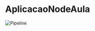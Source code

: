 # AplicacaoNodeAula

![Pipeline](https://github.com/ayrtonguerra/AplicacaoNodeAula/workflows/Pipeline/badge.svg)
